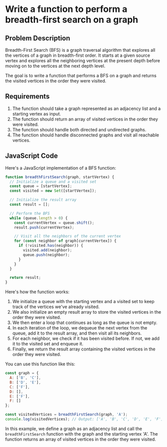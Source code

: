 # Write a function to perform a breadth-first search on a graph

## Problem Description

Breadth-First Search (BFS) is a graph traversal algorithm that explores all the vertices of a graph in breadth-first order. It starts at a given source vertex and explores all the neighboring vertices at the present depth before moving on to the vertices at the next depth level.

The goal is to write a function that performs a BFS on a graph and returns the visited vertices in the order they were visited.

## Requirements

1. The function should take a graph represented as an adjacency list and a starting vertex as input.
2. The function should return an array of visited vertices in the order they were visited.
3. The function should handle both directed and undirected graphs.
4. The function should handle disconnected graphs and visit all reachable vertices.

## JavaScript Code

Here's a JavaScript implementation of a BFS function:

```javascript
function breadthFirstSearch(graph, startVertex) {
  // Initialize a queue and a visited set
  const queue = [startVertex];
  const visited = new Set([startVertex]);

  // Initialize the result array
  const result = [];

  // Perform the BFS
  while (queue.length > 0) {
    const currentVertex = queue.shift();
    result.push(currentVertex);

    // Visit all the neighbors of the current vertex
    for (const neighbor of graph[currentVertex]) {
      if (!visited.has(neighbor)) {
        visited.add(neighbor);
        queue.push(neighbor);
      }
    }
  }

  return result;
}
```

Here's how the function works:

1. We initialize a queue with the starting vertex and a visited set to keep track of the vertices we've already visited.
2. We also initialize an empty result array to store the visited vertices in the order they were visited.
3. We then enter a loop that continues as long as the queue is not empty.
4. In each iteration of the loop, we dequeue the next vertex from the queue, add it to the result array, and then visit all its neighbors.
5. For each neighbor, we check if it has been visited before. If not, we add it to the visited set and enqueue it.
6. Finally, we return the result array containing the visited vertices in the order they were visited.

You can use this function like this:

```javascript
const graph = {
  A: ['B', 'C'],
  B: ['D', 'E'],
  C: ['F'],
  D: [],
  E: ['F'],
  F: []
};

const visitedVertices = breadthFirstSearch(graph, 'A');
console.log(visitedVertices); // Output: ['A', 'B', 'C', 'D', 'E', 'F']
```

In this example, we define a graph as an adjacency list and call the `breadthFirstSearch` function with the graph and the starting vertex 'A'. The function returns an array of visited vertices in the order they were visited.